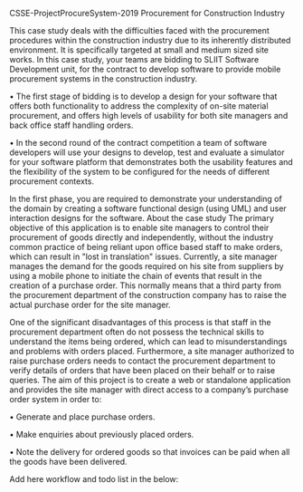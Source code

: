 CSSE-ProjectProcureSystem-2019
Procurement for Construction Industry

This case study deals with the difficulties faced with the procurement procedures within the construction industry due to its inherently distributed environment. It is specifically targeted at small and medium sized site works. In this case study, your teams are bidding to SLIIT Software Development unit, for the contract to develop software to provide mobile procurement systems in the construction industry.

• The first stage of bidding is to develop a design for your software that offers both functionality to address the complexity of on-site material procurement, and offers high levels of usability for both site managers and back office staff handling orders.

• In the second round of the contract competition a team of software developers will use your designs to develop, test and evaluate a simulator for your software platform that demonstrates both the usability features and the flexibility of the system to be configured for the needs of different procurement contexts.

In the first phase, you are required to demonstrate your understanding of the domain by creating a software functional design (using UML) and user interaction designs for the software. About the case study The primary objective of this application is to enable site managers to control their procurement of goods directly and independently, without the industry common practice of being reliant upon office based staff to make orders, which can result in "lost in translation" issues. Currently, a site manager manages the demand for the goods required on his site from suppliers by using a mobile phone to initiate the chain of events that result in the creation of a purchase order. This normally means that a third party from the procurement department of the construction company has to raise the actual purchase order for the site manager.

One of the significant disadvantages of this process is that staff in the procurement department often do not possess the technical skills to understand the items being ordered, which can lead to misunderstandings and problems with orders placed. Furthermore, a site manager authorized to raise purchase orders needs to contact the procurement department to verify details of orders that have been placed on their behalf or to raise queries. The aim of this project is to create a web or standalone application and provides the site manager with direct access to a company’s purchase order system in order to:

• Generate and place purchase orders.

• Make enquiries about previously placed orders.

• Note the delivery for ordered goods so that invoices can be paid when all the goods have been delivered.

Add here workflow and todo list in the below: